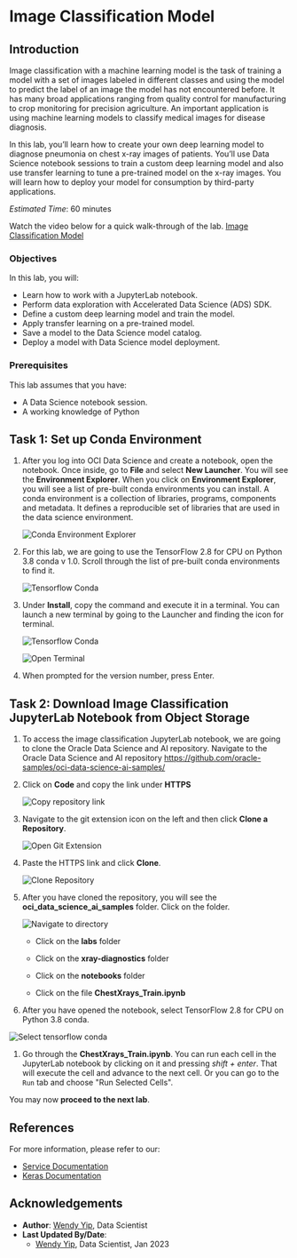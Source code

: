 # Image Classification Model

## Introduction

Image classification with a machine learning model is the task of training a model with a set of images labeled in different classes and using the model to predict the label of an image the model has not encountered before.  It has many broad applications ranging from quality control for manufacturing to crop monitoring for precision agriculture. An important application is using machine learning models to classify medical images for disease diagnosis.  

In this lab, you’ll learn how to create your own deep learning model to diagnose pneumonia on chest x-ray images of patients. You’ll use Data Science notebook sessions to train a custom deep learning model and also use transfer learning to tune a pre-trained model on the x-ray images. You will learn how to deploy your model for consumption by third-party applications.

*Estimated Time*: 60 minutes

Watch the video below for a quick walk-through of the lab.
[Image Classification Model](videohub:1_awn9ur86)

### Objectives

In this lab, you will:

* Learn how to work with a JupyterLab notebook.
* Perform data exploration with Accelerated Data Science (ADS) SDK.
* Define a custom deep learning model and train the model.
* Apply transfer learning on a pre-trained model.
* Save a model to the Data Science model catalog.
* Deploy a model with Data Science model deployment.

### Prerequisites

This lab assumes that you have:
* A Data Science notebook session.
* A working knowledge of Python

## Task 1: Set up Conda Environment

1.  After you log into OCI Data Science and create a notebook, open the notebook.  Once inside, go to **File** and select **New Launcher**.  You will see the **Environment Explorer**. When you click on **Environment Explorer**, you will see a list of pre-built conda environments you can install. A conda environment is a collection of libraries, programs, components and metadata. It defines a reproducible set of libraries that are used in the data science environment.

    ![Conda Environment Explorer](images/conda-environment-explorer.png " ")

1.  For this lab, we are going to use the TensorFlow 2.8 for CPU on Python 3.8 conda v 1.0.  Scroll through the list of pre-built conda environments to find it.

    ![Tensorflow Conda](images/tensorflow-conda-expand-details.png " ")

1.  Under **Install**, copy the command and execute it in a terminal.  You can launch a new terminal by going to the Launcher and finding the icon for terminal.

    ![Tensorflow Conda](images/tensorflow-conda.png " ")

    ![Open Terminal](images/open-terminal.png " ")

1.  When prompted for the version number, press Enter.

## Task 2: Download Image Classification JupyterLab Notebook from Object Storage

1. To access the image classification JupyterLab notebook, we are going to clone the Oracle Data Science and AI repository.  Navigate to the Oracle Data Science and AI repository https://github.com/oracle-samples/oci-data-science-ai-samples/

1.  Click on **Code** and copy the link under **HTTPS**

    ![Copy repository link](images/copy-git-repo-link.png " ")

1.  Navigate to the git extension icon on the left and then click **Clone a Repository**.

    ![Open Git Extension](images/git-extension.png " ")

1.  Paste the HTTPS link and click **Clone**.  

    ![Clone Repository ](images/clone-repository.png " ")

1.  After you have cloned the repository, you will see the **oci\_data\_science\_ai\_samples** folder. Click on the folder.

    ![Navigate to directory](images/navigate-directory.png " ")

    * Click on the **labs** folder

    * Click on the **xray-diagnostics** folder

    * Click on the **notebooks** folder

    * Click on the file **ChestXrays\_Train.ipynb**

1.  After you have opened the notebook, select TensorFlow 2.8 for CPU on Python 3.8 conda.

![Select tensorflow conda](images/select-conda-environ.png " ")

1.  Go through the **ChestXrays\_Train.ipynb**.  You can run each cell in the JupyterLab notebook by clicking on it and pressing *shift + enter*. That will execute the cell and advance to the next cell. Or you can go to the `Run` tab and choose "Run Selected Cells".

You may now **proceed to the next lab**.

## References

For more information, please refer to our:

* [Service Documentation](https://docs.oracle.com/en-us/iaas/data-science/using/data-science.htm)
* [Keras Documentation](https://keras.io/)

## Acknowledgements

* **Author**: [Wendy Yip](https://www.linkedin.com/in/wendy-yip-a3990610/), Data Scientist
* **Last Updated By/Date**:
    * [Wendy Yip](https://www.linkedin.com/in/wendy-yip-a3990610/), Data Scientist, Jan 2023
